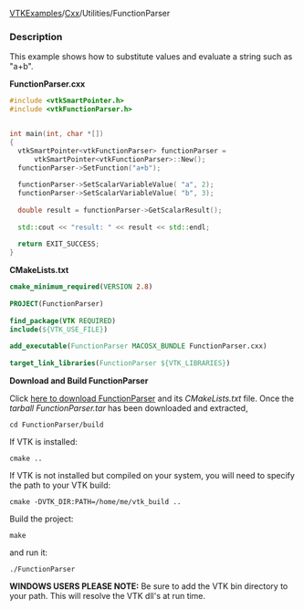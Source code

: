 [VTKExamples](Home)/[Cxx](Cxx)/Utilities/FunctionParser

### Description
This example shows how to substitute values and evaluate a string such as "a+b".

**FunctionParser.cxx**
```c++
#include <vtkSmartPointer.h>
#include <vtkFunctionParser.h>


int main(int, char *[])
{
  vtkSmartPointer<vtkFunctionParser> functionParser = 
      vtkSmartPointer<vtkFunctionParser>::New();
  functionParser->SetFunction("a+b");
  
  functionParser->SetScalarVariableValue( "a", 2);
  functionParser->SetScalarVariableValue( "b", 3);
    
  double result = functionParser->GetScalarResult();
  
  std::cout << "result: " << result << std::endl;
  
  return EXIT_SUCCESS;
}
```
**CMakeLists.txt**
```cmake
cmake_minimum_required(VERSION 2.8)
 
PROJECT(FunctionParser)
 
find_package(VTK REQUIRED)
include(${VTK_USE_FILE})
 
add_executable(FunctionParser MACOSX_BUNDLE FunctionParser.cxx)
 
target_link_libraries(FunctionParser ${VTK_LIBRARIES})
```

**Download and Build FunctionParser**

Click [here to download FunctionParser](https://github.com/lorensen/VTKWikiExamplesTarballs/raw/master/FunctionParser.tar) and its *CMakeLists.txt* file.
Once the *tarball FunctionParser.tar* has been downloaded and extracted,
```
cd FunctionParser/build 
```
If VTK is installed:
```
cmake ..
```
If VTK is not installed but compiled on your system, you will need to specify the path to your VTK build:
```
cmake -DVTK_DIR:PATH=/home/me/vtk_build ..
```
Build the project:
```
make
```
and run it:
```
./FunctionParser
```
**WINDOWS USERS PLEASE NOTE:** Be sure to add the VTK bin directory to your path. This will resolve the VTK dll's at run time.

